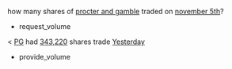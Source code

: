 how many shares of [procter and gamble](company_name) traded on [november 5th](time/price_time)?
* request_volume

< [PG](ticker_symbol) had [343,220](volume) shares trade [Yesterday](time/volume_time)
* provide_volume